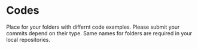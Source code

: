 # Codes
Place for your folders with differnt code examples. Please submit your commits depend on their type.
Same names for folders are required in your local repositories.

